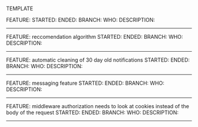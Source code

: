 TEMPLATE

FEATURE: 
STARTED:
ENDED: 
BRANCH:
WHO:
DESCRIPTION:
__________________________________________________________________

FEATURE: reccomendation algorithm 
STARTED:
ENDED: 
BRANCH:
WHO:
DESCRIPTION:
__________________________________________________________________

FEATURE: automatic cleaning of 30 day old notifications
STARTED:
ENDED: 
BRANCH:
WHO:
DESCRIPTION:
__________________________________________________________________

FEATURE: messaging feature
STARTED:
ENDED: 
BRANCH:
WHO:
DESCRIPTION:
__________________________________________________________________

FEATURE: middleware authorization needs to look at cookies instead of the body of the request
STARTED:
ENDED: 
BRANCH:
WHO:
DESCRIPTION:
__________________________________________________________________

